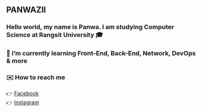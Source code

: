 ## PANWAZII
### Hello world, my name is Panwa. I am studying Computer Science at Rangsit University :mortar_board:

### 🌱 I’m currently learning Front-End, Back-End, Network, DevOps & more
### :envelope: How to reach me
   :point_right: [Facebook](https://www.facebook.com/PANWAZII/)<br>
   :point_right: [Instagram](https://www.instagram.com/panwazii/)<br>
<!--
**PANWAZII/PANWAZII** is a ✨ _special_ ✨ repository because its `README.md` (this file) appears on your GitHub profile.

Here are some ideas to get you started:

- 🔭 I’m currently working on ...
- 🌱 I’m currently learning ...
- 👯 I’m looking to collaborate on ...
- 🤔 I’m looking for help with ...
- 💬 Ask me about ...
- 📫 How to reach me: ...
- 😄 Pronouns: ...
- ⚡ Fun fact: ...
-->
